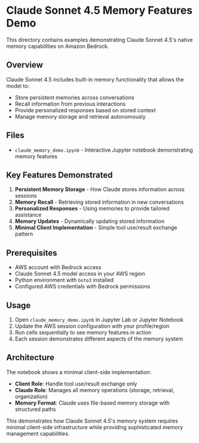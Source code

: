 # Claude Sonnet 4.5 Memory Features Demo

This directory contains examples demonstrating Claude Sonnet 4.5's native memory capabilities on Amazon Bedrock.

## Overview

Claude Sonnet 4.5 includes built-in memory functionality that allows the model to:
- Store persistent memories across conversations
- Recall information from previous interactions
- Provide personalized responses based on stored context
- Manage memory storage and retrieval autonomously

## Files

- `claude_memory_demo.ipynb` - Interactive Jupyter notebook demonstrating memory features

## Key Features Demonstrated

1. **Persistent Memory Storage** - How Claude stores information across sessions
2. **Memory Recall** - Retrieving stored information in new conversations
3. **Personalized Responses** - Using memories to provide tailored assistance
4. **Memory Updates** - Dynamically updating stored information
5. **Minimal Client Implementation** - Simple tool use/result exchange pattern

## Prerequisites

- AWS account with Bedrock access
- Claude Sonnet 4.5 model access in your AWS region
- Python environment with `boto3` installed
- Configured AWS credentials with Bedrock permissions

## Usage

1. Open `claude_memory_demo.ipynb` in Jupyter Lab or Jupyter Notebook
2. Update the AWS session configuration with your profile/region
3. Run cells sequentially to see memory features in action
4. Each session demonstrates different aspects of the memory system

## Architecture

The notebook shows a minimal client-side implementation:
- **Client Role**: Handle tool use/result exchange only
- **Claude Role**: Manages all memory operations (storage, retrieval, organization)
- **Memory Format**: Claude uses file-based memory storage with structured paths

This demonstrates how Claude Sonnet 4.5's memory system requires minimal client-side infrastructure while providing sophisticated memory management capabilities.
